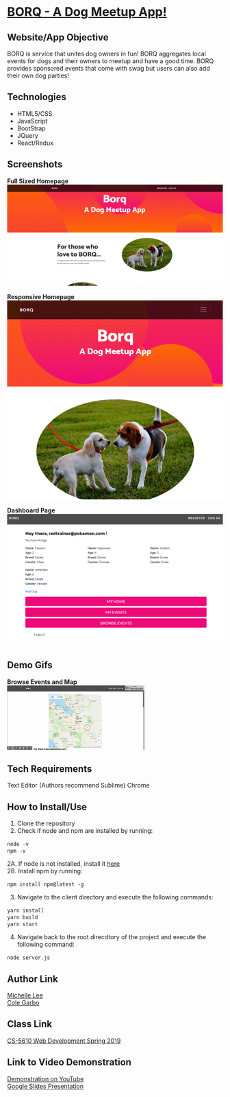 # [BORQ - A Dog Meetup App!](https://guarded-island-58254.herokuapp.com/)

## Website/App Objective  
BORQ is service that unites dog owners in fun! BORQ aggregates local events for dogs and their owners to meetup and have a good time. BORQ provides sponsored events that come with swag but users can also add their own dog parties! 

## Technologies  
+ HTML5/CSS
+ JavaScript
+ BootStrap
+ JQuery
+ React/Redux

## Screenshots

**Full Sized Homepage** 
![Image of Homepage (Full-Sized)](https://github.com/michelledlee/BORQForceOne/blob/master/client/public/homepage1.PNG?raw=true)

**Responsive Homepage**
![Image of Homepage (Resized)](https://github.com/michelledlee/BORQForceOne/blob/master/client/public/homepage2.PNG?raw=true)

**Dashboard Page**
![Dogs Page](https://github.com/michelledlee/BORQForceOne/blob/master/client/public/dashboard1.PNG?raw=true)

## Demo Gifs
**Browse Events and Map**  
![Browse Events](https://github.com/michelledlee/BORQForceOne/blob/master/client/public/gifit_1551321321039.gif?raw=true)

## Tech Requirements
Text Editor (Authors recommend Sublime)
Chrome

## How to Install/Use
1. Clone the repository
2. Check if node and npm are installed by running:
```
node -v
npm -v
```
2A. If node is not installed, install it [here](https://nodejs.org/en/download/)  
2B. Install npm by running:
```
npm install npm@latest -g
```
3. Navigate to the client directory and execute the following commands:
```
yarn install
yarn build
yarn start
```
4. Navigate back to the root direcdtory of the project and execute the following command:
```
node server.js
```


## Author Link
[Michelle Lee](https://michelledlee.github.io/)  
[Cole Garbo](https://coleig.github.io/)

## Class Link
[CS-5610 Web Development Spring 2019](http://johnguerra.co/classes/webDevelopment_spring_2019/)

## Link to Video Demonstration
[Demonstration on YouTube](https://youtu.be/iiKXtHgBpnQ)  
[Google Slides Presentation](https://docs.google.com/presentation/d/16-ZA5LnjaZsl0-46gaoYuSBdyNK9qfhJlNKrf2EfuZs/edit?usp=sharing)
